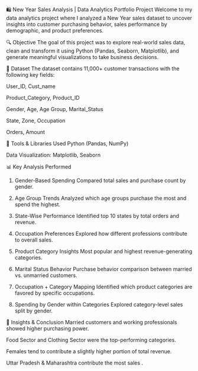 🛍️ New Year Sales Analysis | Data Analytics Portfolio Project
Welcome to my data analytics project where I analyzed a New Year sales dataset to uncover insights into customer purchasing behavior, sales performance by demographic, and product preferences.

🔍 Objective
The goal of this project was to explore real-world sales data, clean and transform it using Python (Pandas, Seaborn, Matplotlib), and generate meaningful visualizations to take business decisions.

📁 Dataset
The dataset contains 11,000+ customer transactions with the following key fields:

User_ID, Cust_name

Product_Category, Product_ID

Gender, Age, Age Group, Marital_Status

State, Zone, Occupation

Orders, Amount

🔧 Tools & Libraries Used
Python (Pandas, NumPy)

Data Visualization: Matplotlib, Seaborn

📊 Key Analysis Performed
1. Gender-Based Spending
Compared total sales and purchase count by gender.

2. Age Group Trends
Analyzed which age groups purchase the most and spend the highest.

3. State-Wise Performance
Identified top 10 states by total orders and revenue.

4. Occupation Preferences
Explored how different professions contribute to overall sales.

5. Product Category Insights
Most popular and highest revenue-generating categories.

6. Marital Status Behavior
Purchase behavior comparison between married vs. unmarried customers.

7. Occupation + Category Mapping
Identified which product categories are favored by specific occupations.

8. Spending by Gender within Categories
Explored category-level sales split by gender.

📌 Insights & Conclusion
Married customers and working professionals showed higher purchasing power.

Food Sector and Clothing Sector were the top-performing categories.

Females tend to contribute a slightly higher portion of total revenue.

Uttar Pradesh & Maharashtra contribute the most sales .
